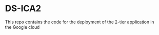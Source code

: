 # DS-ICA2
This repo contains the code for the deployment of the 2-tier application in the Google cloud
